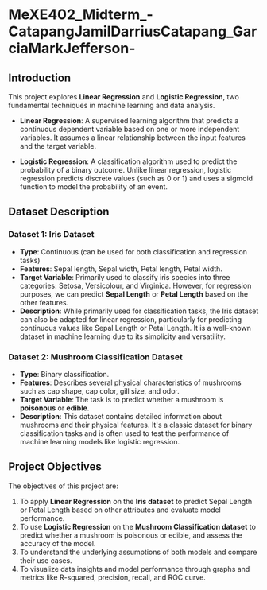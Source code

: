 # MeXE402_Midterm_-CatapangJamilDarriusCatapang_GarciaMarkJefferson-

## Introduction

This project explores **Linear Regression** and **Logistic Regression**, two fundamental techniques in machine learning and data analysis. 

- **Linear Regression**: A supervised learning algorithm that predicts a continuous dependent variable based on one or more independent variables. It assumes a linear relationship between the input features and the target variable.
  
- **Logistic Regression**: A classification algorithm used to predict the probability of a binary outcome. Unlike linear regression, logistic regression predicts discrete values (such as 0 or 1) and uses a sigmoid function to model the probability of an event.

## Dataset Description

### Dataset 1: Iris Dataset
- **Type**: Continuous (can be used for both classification and regression tasks)
- **Features**: Sepal length, Sepal width, Petal length, Petal width.
- **Target Variable**: Primarily used to classify iris species into three categories: Setosa, Versicolour, and Virginica. However, for regression purposes, we can predict **Sepal Length** or **Petal Length** based on the other features.
- **Description**: While primarily used for classification tasks, the Iris dataset can also be adapted for linear regression, particularly for predicting continuous values like Sepal Length or Petal Length. It is a well-known dataset in machine learning due to its simplicity and versatility.

### Dataset 2: Mushroom Classification Dataset
- **Type**: Binary classification.
- **Features**: Describes several physical characteristics of mushrooms such as cap shape, cap color, gill size, and odor.
- **Target Variable**: The task is to predict whether a mushroom is **poisonous** or **edible**.
- **Description**: This dataset contains detailed information about mushrooms and their physical features. It's a classic dataset for binary classification tasks and is often used to test the performance of machine learning models like logistic regression. 

## Project Objectives

The objectives of this project are:
1. To apply **Linear Regression** on the **Iris dataset** to predict Sepal Length or Petal Length based on other attributes and evaluate model performance.
2. To use **Logistic Regression** on the **Mushroom Classification dataset** to predict whether a mushroom is poisonous or edible, and assess the accuracy of the model.
3. To understand the underlying assumptions of both models and compare their use cases.
4. To visualize data insights and model performance through graphs and metrics like R-squared, precision, recall, and ROC curve.
